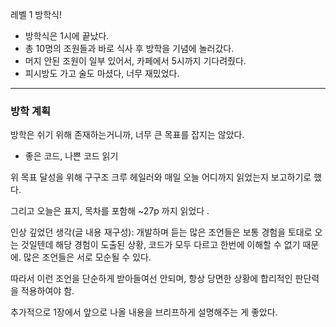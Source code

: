 레벨 1 방학식!

- 방학식은 1시에 끝났다.
- 총 10명의 조원들과 바로 식사 후 방학을 기념에 놀러갔다.
- 머지 안된 조원이 일부 있어서, 카페에서 5시까지 기다려줬다.
- 피시방도 가고 술도 마셨다, 너무 재밌었다.





---

### 방학 계획
방학은 쉬기 위해 존재하는거니까, 너무 큰 목표를 잡지는 않았다.
- 좋은 코드, 나쁜 코드 읽기

위 목표 달성을 위해 구구조 크루 헤일러와 매일 오늘 어디까지 읽었는지 보고하기로 했다.

그리고 오늘은 표지, 목차를 포함해 ~27p 까지 읽었다 .

인상 깊었던 생각(글 내용 재구성):
개발하며 듣는 많은 조언들은 보통 경험을 토대로 오는 것일텐데
해당 경험이 도출된 상황, 코드가 모두 다르고 한번에 이해할 수 없기 때문에. 많은 조언들은 서로 모순될 수 있다.

따라서 이런 조언을 단순하게 받아들여선 안되며, 항상 당면한 상황에 합리적인 판단력을 적용하여야 함.

추가적으로 1장에서 앞으로 나올 내용을 브리프하게 설명해주는 게 좋았다.